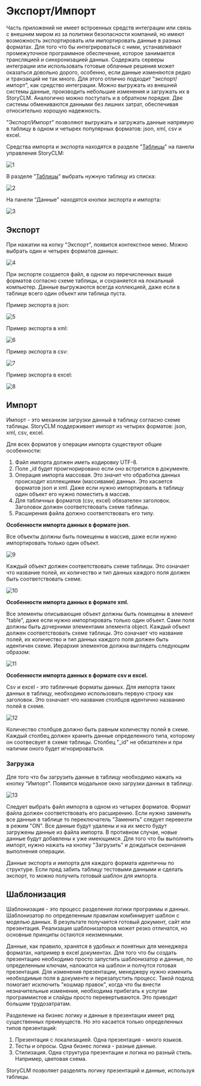 ﻿# Экспорт/Импорт

Часть приложений не имеет встроенных средств интеграции или связь с внешним миром из за политики безопасности компаний, но имеют возможность экспортировать или импортировать данные в разных форматах. 
Для того что бы интегрироваться с ними, устанавливают промежуточное программное обеспечение, которое занимается трансляцией и синхронизацией данных. Содержать серверы интеграции или использовать готовые облачные решения может оказаться довольно дорого, особенно, если данные изменяются редко и транзакций не так много. Для этого отлично подходит "экспорт/импорт", как средство интеграции. Можно выгружать из внешней системы данные, производить небольшие изменения и загружать их в StoryCLM. Аналогично можно поступать и в обратном порядке. Две системы обмениваются данными без лишних затрат, обеспечивая относительно хорошую надежность.

"Экспорт/Импорт" позволяют выгружать и загружать данные напрямую в таблицу в одном и четырех популярных форматов: json, xml, csv и excel.

Средства импорта и экспорта находятся в разделе "[Таблицы](TABLES.md)" на панели управления StoryCLM:

![1](./images/exportimport/1.png)

В разделе "[Таблицы](TABLES.md)" выбрать нужную таблицу из списка:

![2](./images/exportimport/2.png)

На панели "Данные" находятся кнопки экспорта и импорта:

![3](./images/exportimport/3.png)

## Экспорт

При нажатии на копку "Экспорт", появится контекстное меню. Можно выбрать один и четырех форматов данных:

![4](./images/exportimport/4.png)

При экспорте создается файл, в одном из перечисленных выше форматов согласно схеме таблицы, и сохраняется на локальный компьютер.
Данные выгружаются всегда коллекцией, даже если в таблице всего один объект или таблица пуста. 

Пример экспорта в json:

![5](./images/exportimport/5.png)

Пример экспорта в xml:

![6](./images/exportimport/6.png)

Пример экспорта в csv:

![7](./images/exportimport/7.png)

Пример экспорта в excel:

![8](./images/exportimport/8.png)

## Импорт

Импорт - это механизм загрузки данный в таблицу согласно схеме таблицы. StoryCLM поддерживает импорт из четырех форматов: json, xml, csv, excel.

Для всех форматов у операции импорта существуют общие особенности:

1. Файл импорта должен иметь кодировку UTF-8.
2. Поле _id будет проигнорировано если оно встретится в документе.
3. Операция импорта массовая. Это значит что обработка данных происходит коллекциями (массивами) данных. Это касается форматов json и xml. Даже если нужно импортировать в таблицу один объект его нужно поместить в массив.
4. Для табличных форматов (csv, excel)  обязателен заголовок. Заголовок должен соответствовать схеме таблицы. 
5. Расширения файла должно соответствовать его типу. 

**Особенности импорта данных в формате json.**

Все объекты должны быть помещены в массив, даже если нужно импортировать только один объект.

![9](./images/exportimport/9.png)

Каждый объект должен соответствовать схеме таблицы. Это означает что название полей, их количество и тип данных каждого поля должен быть соответствовать схеме.

![10](./images/exportimport/10.png)

**Особенности импорта данных в формате xml.**

Все элементы описывающие объект должны быть помещены в элемент "table", даже если нужно импортировать только один объект.
Сами поля должны быть дочерними элементами элемента object. Каждый объект должен соответствовать схеме таблицы. Это означает что название полей, их количество и тип данных каждого поля должен быть идентичен схеме. Иерархия элементов должна выглядеть следующим образом:

![11](./images/exportimport/11.png)

**Особенности импорта данных в формате csv и excel.**

Csv и excel - это табличные форматы данных. Для импорта таких данных в таблицу, необходимо использовать первую строку как заголовок.
Это означает что название столбцов идентично названию полей в схеме.

![12](./images/exportimport/12.png)

Количество столбцов должно быть равным количеству полей в схеме. Каждый столбец должен хранить данные определенного типа, которому он соотвесвует в схеме таблицы.
Столбец "_id" не обязателен и при наличии оного будет игнорироваться.

### Загрузка

Для того что бы загрузить данные в таблицу необходимо нажать на кнопку "Импорт". Появится модальное окно загрузки данных в таблицу.

![13](./images/exportimport/13.png)

Следует выбрать файл импорта в одном из четырех форматов. Формат файла должен соответствовать его расширению.
Если нужно заменить все данные в таблице то переключатель "Заменить" следует перевезти в режим "ON".
Все данные будут удалены и на их место будут загружены данные из файла импорта. В противном случае, новые данные будут добавлены к уже имеющимся.
Для того что бы выполнить импорт, нужно нажать на кнопку "Загрузить" и дождаться окончания выполнения операции.

Данные экспорта и импорта для каждого формата идентичны по структуре.
Если пред забить таблицу тестовыми данными и сделать экспорт, то можно получить готовый шаблон для импорта.

## Шаблонизация

Шаблонизация - это процесс разделения логики программы и данных. Шаблонизатор по определенным правилам комбинирует шаблон с моделью данных. В результате получается готовый документ, сайт или презентация. Реализация шаблонизаторов может резко отличатся, но основные принципы остаются неизменными.

Данные, как правило, хранятся в удобных и понятных для менеджера форматах, например в excel документах. Для того что бы создать презентацию необходимо просто запустить шаблонизатор 
и данные, по определенным ключам, наложатся на шаблон и полчутся готовая презентация. Для изменения презентации, менеджеру нужно изменить необходимые поля в документе и перезапустить процесс.
Такой подход помогает исключить "кошмар правок",  когда что бы внести незначительные изменения, необходима прибегать к услугам программистов и слайды просто перевертываются. Это приводит большим трудозатратам.

Разделение на бизнес логику и данные в презентации имеет ряд существенных преимуществ. Но это касается только определенных типов презентаций:


1. Презентация с локализацией. Одна презентация - много языков.
2. Тесты и опросы. Одна бизнес логика - разные данные.
3. Стилизация. Одна структура презентации и логика но разный стиль. Например, цветовая схема.


StoryCLM позволяет разделять логику презентаций и данные, используя таблицы. 















